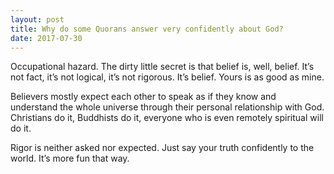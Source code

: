```yaml
---
layout: post
title: Why do some Quorans answer very confidently about God?
date: 2017-07-30
---
```


<p>Occupational hazard. The dirty little secret is that belief is, well, belief. It’s not fact, it’s not logical, it’s not rigorous. It’s belief. Yours is as good as mine.</p><p>Believers mostly expect each other to speak as if they know and understand the whole universe through their personal relationship with God. Christians do it, Buddhists do it, everyone who is even remotely spiritual will do it.</p><p>Rigor is neither asked nor expected. Just say your truth confidently to the world. It’s more fun that way.</p>
